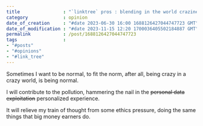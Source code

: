 ```yaml
---
title                : "`linktree` pros : blending in the world craziness"
category             : opinion
date_of_creation     : "#date 2023-06-30 16:00 1688126427044747723 GMT"
date_of_modification : "#date 2023-11-15 12:20 1700036405502184887 GMT"
permalink            : /post/1688126427044747723
tags                 :
- "#posts"             
- "#opinions"
- "#link_tree"
---
```


Sometimes I want to be normal, to fit the norm, after all, being crazy in a crazy world, is being normal.

I will contribute to the pollution, hammering the nail in the ~~personal data exploitation~~ personalized experience.

It will relieve my train of thought from some ethics pressure, doing the same things that big money earners do. 


